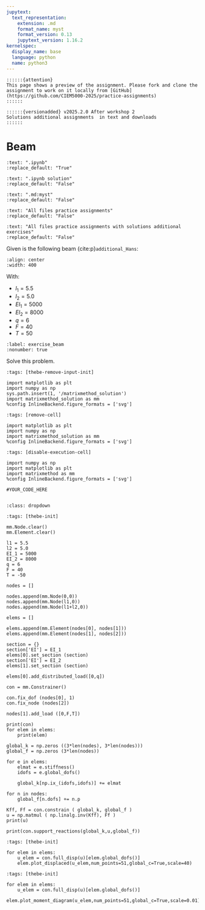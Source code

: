 ```yaml
---
jupytext:
  text_representation:
    extension: .md
    format_name: myst
    format_version: 0.13
    jupytext_version: 1.16.2
kernelspec:
  display_name: base
  language: python
  name: python3
---
```


```{margin}
::::::{attention}
This page shows a preview of the assignment. Please fork and clone the assignment to work on it locally from [GitHub](https://github.com/CIEM5000-2025/practice-assignments)
::::::

::::::{versionadded} v2025.2.0 After workshop 2
Solutions additional assignments  in text and downloads 
::::::
```

# Beam

```{custom_download_link} ./beam_stripped.ipynb
:text: ".ipynb"
:replace_default: "True"
```

```{custom_download_link} ./beam_stripped_sol.ipynb
:text: ".ipynb solution"
:replace_default: "False"
```

```{custom_download_link} ./beam.md
:text: ".md:myst"
:replace_default: "False"
```

```{custom_download_link} https://github.com/CIEM5000-2025/practice-assignments
:text: "All files practice assignments"
:replace_default: "False"
```

```{custom_download_link} https://github.com/CIEM5000-2025/practice-assignments/tree/solution_additional_exercises
:text: "All files practice assignments with solutions additional exercises"
:replace_default: "False"
```

Given is the following beam {cite:p}`additional_Hans`:

```{figure} https://raw.githubusercontent.com/ibcmrocha/public/main/beam.png
:align: center
:width: 400
```

With:
- $l_1 = 5.5$
- $l_2 = 5.0$
- $EI_1 = 5000$
- $EI_2 = 8000$
- $q = 6$
- $F = 40$
- $T = 50$

```{exercise-start} Beam
:label: exercise_beam
:nonumber: true
```

Solve this problem.

```{code-cell} ipython3
:tags: [thebe-remove-input-init]

import matplotlib as plt
import numpy as np
sys.path.insert(1, '/matrixmethod_solution')
import matrixmethod_solution as mm
%config InlineBackend.figure_formats = ['svg']
```

```{code-cell} ipython3
:tags: [remove-cell]

import matplotlib as plt
import numpy as np
import matrixmethod_solution as mm
%config InlineBackend.figure_formats = ['svg']
```

```{code-cell} ipython3
:tags: [disable-execution-cell]

import numpy as np
import matplotlib as plt
import matrixmethod as mm
%config InlineBackend.figure_formats = ['svg']
```

```{code-cell} ipython3
#YOUR_CODE_HERE
```

```{exercise-end}
```

```{solution-start} exercise_beam
:class: dropdown
```

```{code-cell} ipython3
:tags: [thebe-init]

mm.Node.clear()
mm.Element.clear()

l1 = 5.5
l2 = 5.0
EI_1 = 5000
EI_2 = 8000
q = 6
F = 40
T = -50

nodes = []

nodes.append(mm.Node(0,0))
nodes.append(mm.Node(l1,0))
nodes.append(mm.Node(l1+l2,0))

elems = []

elems.append(mm.Element(nodes[0], nodes[1]))
elems.append(mm.Element(nodes[1], nodes[2]))

section = {}
section['EI'] = EI_1
elems[0].set_section (section)
section['EI'] = EI_2
elems[1].set_section (section)

elems[0].add_distributed_load([0,q])

con = mm.Constrainer()

con.fix_dof (nodes[0], 1)
con.fix_node (nodes[2])

nodes[1].add_load ([0,F,T])

print(con)
for elem in elems:
    print(elem)

global_k = np.zeros ((3*len(nodes), 3*len(nodes)))
global_f = np.zeros (3*len(nodes))

for e in elems:
    elmat = e.stiffness()
    idofs = e.global_dofs()
    
    global_k[np.ix_(idofs,idofs)] += elmat

for n in nodes:
    global_f[n.dofs] += n.p

Kff, Ff = con.constrain ( global_k, global_f )
u = np.matmul ( np.linalg.inv(Kff), Ff )
print(u)

print(con.support_reactions(global_k,u,global_f))
```

```{code-cell} ipython3
:tags: [thebe-init]

for elem in elems:
    u_elem = con.full_disp(u)[elem.global_dofs()]
    elem.plot_displaced(u_elem,num_points=51,global_c=True,scale=40)
```

```{code-cell} ipython3
:tags: [thebe-init]

for elem in elems:
    u_elem = con.full_disp(u)[elem.global_dofs()]
    elem.plot_moment_diagram(u_elem,num_points=51,global_c=True,scale=0.01)
```

```{solution-end}
```

